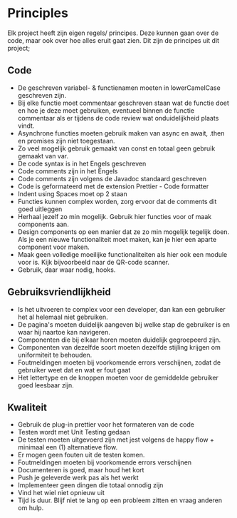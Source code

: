 # Principles

Elk project heeft zijn eigen regels/ principes. Deze kunnen gaan over de code, maar ook over hoe alles eruit gaat zien. Dit zijn de principes uit dit project;

## Code

- De geschreven variabel- & functienamen moeten in lowerCamelCase geschreven zijn.
- Bij elke functie moet commentaar geschreven staan wat de functie doet en hoe je deze moet gebruiken, eventueel binnen de functie commentaar als er tijdens de code review wat onduidelijkheid plaats vindt.
- Asynchrone functies moeten gebruik maken van async en await, .then en promises zijn niet toegestaan.
- Zo veel mogelijk gebruik gemaakt van const en totaal geen gebruik gemaakt van var.
- De code syntax is in het Engels geschreven
- Code comments zijn in het Engels
- Code comments zijn volgens de Javadoc standaard geschreven
- Code is geformateerd met de extension Prettier - Code formatter
- Indent using Spaces moet op 2 staan
- Functies kunnen complex worden, zorg ervoor dat de comments dit goed uitleggen
- Herhaal jezelf zo min mogelijk. Gebruik hier functies voor of maak components aan.
- Design components op een manier dat ze zo min mogelijk tegelijk doen. Als je een nieuwe functionaliteit moet maken, kan je hier een aparte component voor maken.
- Maak geen volledige moeilijke functionaliteiten als hier ook een module voor is. Kijk bijvoorbeeld naar de QR-code scanner.
- Gebruik, daar waar nodig, hooks.

## Gebruiksvriendlijkheid

- Is het uitvoeren te complex voor een developer, dan kan een gebruiker het al helemaal niet gebruiken.
- De pagina's moeten duidelijk aangeven bij welke stap de gebruiker is en waar hij naartoe kan navigeren.
- Componenten die bij elkaar horen moeten duidelijk gegroepeerd zijn.
- Componenten van dezelfde soort moeten dezelfde stijling krijgen om uniformiteit te behouden.
- Foutmeldingen moeten bij voorkomende errors verschijnen, zodat de gebruiker weet dat en wat er fout gaat
- Het lettertype en de knoppen moeten voor de gemiddelde gebruiker goed leesbaar zijn.

## Kwaliteit

- Gebruik de plug-in prettier voor het formateren van de code
- Testen wordt met Unit Testing gedaan
- De testen moeten uitgevoerd zijn met jest volgens de happy flow + minimaal een (1) alternatieve flow.
- Er mogen geen fouten uit de testen komen.
- Foutmeldingen moeten bij voorkomende errors verschijnen
- Documenteren is goed, maar houd het kort
- Push je geleverde werk pas als het werkt
- Implementeer geen dingen die totaal onnodig zijn
- Vind het wiel niet opnieuw uit
- Tijd is duur. Blijf niet te lang op een probleem zitten en vraag anderen om hulp.

<!--
Intent

The purpose of this section is to simply make it explicit which principles you are following. These could have been explicitly asked for by a stakeholder or they could be principles that you (i.e. the software development team) want to adopt and follow.

Architectural layering strategy.
• No business logic in views.
• No database access in views.
• Use of interfaces.
• Always use an ORM.
• Dependency injection.
• The Hollywood principle (don’t call us, we’ll call you).
• High cohesion, low coupling.
• Follow SOLID (Single responsibility principle, Open/closed principle, Liskov substitution principle, Interface segregation principle, Dependency inversion principle).
• DRY (don’t repeat yourself).
• Ensure all components are stateless (e.g. to ease scaling).
• Prefer a rich domain model.
• Prefer an anaemic domain model.
Principles 192
• Always prefer stored procedures.
• Never use stored procedures.
• Don’t reinvent the wheel.
• Common approaches for error handling, logging, etc.
• Buy rather than build.
• etc
-->
